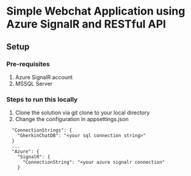 # Simple Webchat Application using Azure SignalR and RESTful API

## Setup
### Pre-requisites
1. Azure SignalR account
2. MSSQL Server

### Steps to run this locally
1. Clone the solution via git clone to your local directory
2. Change the configuration in appsettings.json
```
  "ConnectionStrings": {
    "GherkinChatDB": "<your sql connection string>"
  }
  ...
  "Azure": {
    "SignalR": {
      "ConnectionString": "<your azure signalr connection"
    }
```

